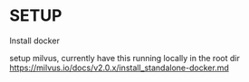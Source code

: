 # SETUP

Install docker

setup milvus, currently have this running locally in the root dir
https://milvus.io/docs/v2.0.x/install_standalone-docker.md

